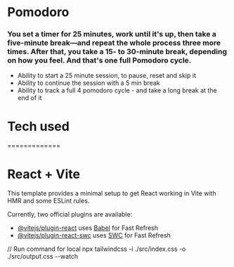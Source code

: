 # Pomodoro

### You set a timer for 25 minutes, work until it's up, then take a five-minute break—and repeat the whole process three more times. After that, you take a 15- to 30-minute break, depending on how you feel. And that's one full Pomodoro cycle.

- Ability to start a 25 minute session, to pause, reset and skip it
- Ability to continue the session with a 5 min break
- Ability to track a full 4 pomodoro cycle - and take a long break at the end of it

# Tech used

=============

# React + Vite

This template provides a minimal setup to get React working in Vite with HMR and some ESLint rules.

Currently, two official plugins are available:

- [@vitejs/plugin-react](https://github.com/vitejs/vite-plugin-react/blob/main/packages/plugin-react/README.md) uses [Babel](https://babeljs.io/) for Fast Refresh
- [@vitejs/plugin-react-swc](https://github.com/vitejs/vite-plugin-react-swc) uses [SWC](https://swc.rs/) for Fast Refresh

// Run command for local
npx tailwindcss -i ./src/index.css -o ./src/output.css --watch
